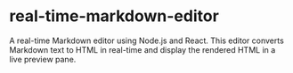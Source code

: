 # real-time-markdown-editor
A real-time Markdown editor using Node.js and React. This editor converts Markdown text to HTML in real-time and display the rendered HTML in a live preview pane.
